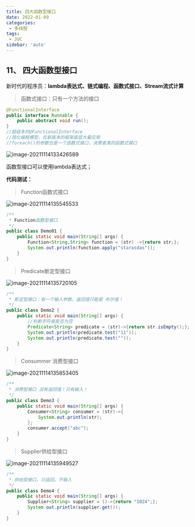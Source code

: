 ```yaml
---
title: 四大函数型接口
date: 2022-01-09
categories:
 - 多线程
tags:
 - JUC
sidebar: 'auto'
---
```

## 11、 四大函数型接口

新时代的程序员：**lambda表达式、链式编程、函数式接口、Stream流式计算**

> 函数式接口：只有一个方法的接口

```java
@FunctionalInterface
public interface Runnable {
    public abstract void run();
}
//超级多的@FunctionalInterface
//简化编程模型，在新版本的框架底层大量应用
//foreach()的参数也是一个函数式接口，消费者类的函数式接口

```

![image-20211114133426589](https://img.yishenlaoban.top/images/image-20211114133426589.png) 

函数型接口可以使用lambda表达式；



**代码测试：**

> Function函数式接口

![image-20211114135545533](https://img.yishenlaoban.top/images/image-20211114135545533.png) 

```java
/**
 * Function函数型接口
 */
public class Demo01 {
    public static void main(String[] args) {
        Function<String,String> function = (str) ->{return str;};
        System.out.println(function.apply("starasdas"));
    }
}

```



> Predicate断定型接口

![image-20211114135720105](https://img.yishenlaoban.top/images/image-20211114135720105.png) 

```java
/**
 * 断定型接口：有一个输入参数，返回值只能是 布尔值！
 */
public class Demo2 {
    public static void main(String[] args) {
        //判断字符串是否为空
        Predicate<String> predicate = (str)->{return str.isEmpty();};
        System.out.println(predicate.test("11"));
        System.out.println(predicate.test(""));
    }
}

```



> Consummer 消费型接口

![image-20211114135853405](https://img.yishenlaoban.top/images/image-20211114135853405.png) 

```java
/**
 * 消费型接口 没有返回值！只有输入！
 */
public class Demo3 {
    public static void main(String[] args) {
        Consumer<String> consumer = (str)->{
            System.out.println(str);
        };
        consumer.accept("abc");
    }
}

```



> Supplier供给型接口

![image-20211114135949527](https://img.yishenlaoban.top/images/image-20211114135949527.png) 

```java
/**
 * 供给型接口，只返回，不输入
 */
public class Demo4 {
    public static void main(String[] args) {
        Supplier<String> supplier = ()->{return "1024";};
        System.out.println(supplier.get());
    }
}

```

